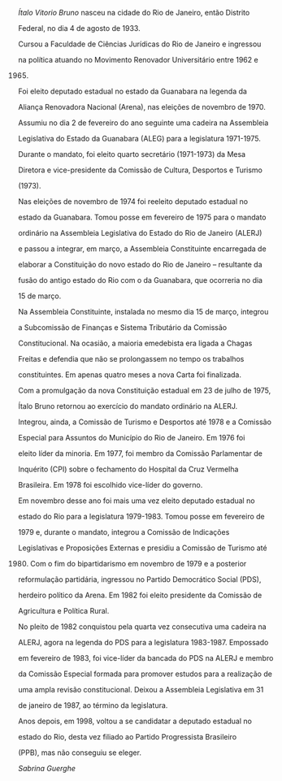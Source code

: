 

*Ítalo Vitorio Bruno* nasceu na cidade do Rio de Janeiro, então Distrito

Federal, no dia 4 de agosto de 1933.



Cursou a Faculdade de Ciências Jurídicas do Rio de Janeiro e ingressou

na política atuando no Movimento Renovador Universitário entre 1962 e

1965.



Foi eleito deputado estadual no estado da Guanabara na legenda da

Aliança Renovadora Nacional (Arena), nas eleições de novembro de 1970.

Assumiu no dia 2 de fevereiro do ano seguinte uma cadeira na Assembleia

Legislativa do Estado da Guanabara (ALEG) para a legislatura 1971-1975.

Durante o mandato, foi eleito quarto secretário (1971-1973) da Mesa

Diretora e vice-presidente da Comissão de Cultura, Desportos e Turismo

(1973).



Nas eleições de novembro de 1974 foi reeleito deputado estadual no

estado da Guanabara. Tomou posse em fevereiro de 1975 para o mandato

ordinário na Assembleia Legislativa do Estado do Rio de Janeiro (ALERJ)

e passou a integrar, em março, a Assembleia Constituinte encarregada de

elaborar a Constituição do novo estado do Rio de Janeiro – resultante da

fusão do antigo estado do Rio com o da Guanabara, que ocorreria no dia

15 de março.



Na Assembleia Constituinte, instalada no mesmo dia 15 de março, integrou

a Subcomissão de Finanças e Sistema Tributário da Comissão

Constitucional. Na ocasião, a maioria emedebista era ligada a Chagas

Freitas e defendia que não se prolongassem no tempo os trabalhos

constituintes. Em apenas quatro meses a nova Carta foi finalizada.



Com a promulgação da nova Constituição estadual em 23 de julho de 1975,

Ítalo Bruno retornou ao exercício do mandato ordinário na ALERJ.

Integrou, ainda, a Comissão de Turismo e Desportos até 1978 e a Comissão

Especial para Assuntos do Município do Rio de Janeiro. Em 1976 foi

eleito líder da minoria. Em 1977, foi membro da Comissão Parlamentar de

Inquérito (CPI) sobre o fechamento do Hospital da Cruz Vermelha

Brasileira. Em 1978 foi escolhido vice-líder do governo.



Em novembro desse ano foi mais uma vez eleito deputado estadual no

estado do Rio para a legislatura 1979-1983. Tomou posse em fevereiro de

1979 e, durante o mandato, integrou a Comissão de Indicações

Legislativas e Proposições Externas e presidiu a Comissão de Turismo até

1980. Com o fim do bipartidarismo em novembro de 1979 e a posterior

reformulação partidária, ingressou no Partido Democrático Social (PDS),

herdeiro político da Arena. Em 1982 foi eleito presidente da Comissão de

Agricultura e Política Rural.



No pleito de 1982 conquistou pela quarta vez consecutiva uma cadeira na

ALERJ, agora na legenda do PDS para a legislatura 1983-1987. Empossado

em fevereiro de 1983, foi vice-líder da bancada do PDS na ALERJ e membro

da Comissão Especial formada para promover estudos para a realização de

uma ampla revisão constitucional. Deixou a Assembleia Legislativa em 31

de janeiro de 1987, ao término da legislatura.



Anos depois, em 1998, voltou a se candidatar a deputado estadual no

estado do Rio, desta vez filiado ao Partido Progressista Brasileiro

(PPB), mas não conseguiu se eleger.



*Sabrina Guerghe*



